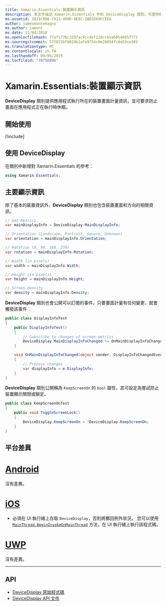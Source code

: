 ```yaml
---
title: Xamarin.Essentials:裝置顯示資訊
description: 本文件描述 Xamarin.Essentials 中的 DeviceDisplay 類別，可提供執行應用程式之裝置的畫面計量。
ms.assetid: 2821C908-C613-490D-8E8C-1BD3269FCEEA
author: jamesmontemagno
ms.author: jamont
ms.date: 11/04/2018
ms.openlocfilehash: 77af173bc3297ac9ccdef22dccbeab054895f772
ms.sourcegitcommit: 57f815bf0024b1afe9754c0e28054fc0a53ce302
ms.translationtype: MT
ms.contentlocale: zh-TW
ms.lasthandoff: 09/06/2019
ms.locfileid: "70756896"
---
```

# <a name="xamarinessentials-device-display-information"></a>Xamarin.Essentials:裝置顯示資訊

**DeviceDisplay** 類別提供應用程式執行所在的裝置畫面計量資訊，並可要求防止畫面在應用程式正在執行時休眠。

## <a name="get-started"></a>開始使用

[!include[](~/essentials/includes/get-started.md)]

## <a name="using-devicedisplay"></a>使用 DeviceDisplay

在類別中新增對 Xamarin.Essentials 的參考：

```csharp
using Xamarin.Essentials;
```

## <a name="main-display-info"></a>主要顯示資訊

除了基本的裝置資訊外，**DeviceDisplay** 類別也包含裝置畫面和方向的相關資訊。

```csharp
// Get Metrics
var mainDisplayInfo = DeviceDisplay.MainDisplayInfo;

// Orientation (Landscape, Portrait, Square, Unknown)
var orientation = mainDisplayInfo.Orientation;

// Rotation (0, 90, 180, 270)
var rotation = mainDisplayInfo.Rotation;

// Width (in pixels)
var width = mainDisplayInfo.Width;

// Height (in pixels)
var height = mainDisplayInfo.Height;

// Screen density
var density = mainDisplayInfo.Density;
```

**DeviceDisplay** 類別也會公開可以訂閱的事件，只要畫面計量有任何變更，就會觸發該事件：

```csharp
public class DisplayInfoTest
{
    public DisplayInfoTest()
    {
        // Subscribe to changes of screen metrics
        DeviceDisplay.MainDisplayInfoChanged += OnMainDisplayInfoChanged;
    }

    void OnMainDisplayInfoChanged(object sender, DisplayInfoChangedEventArgs  e)
    {
        // Process changes
        var displayInfo = e.DisplayInfo;
    }
}
```

**DeviceDisplay** 類別公開稱為 `KeepScreenOn` 的 `bool` 屬性，其可設定為嘗試防止裝置顯示關閉或鎖定。

```csharp
public class KeepScreenOnTest
{
    public void ToggleScreenLock()
    {
        DeviceDisplay.KeepScreenOn = !DeviceDisplay.KeepScreenOn;
    }
}
```

## <a name="platform-differences"></a>平台差異

# <a name="androidtabandroid"></a>[Android](#tab/android)

沒有差異。

# <a name="iostabios"></a>[iOS](#tab/ios)

- 必須在 UI 執行緒上存取 `DeviceDisplay`，否則將擲回例外狀況。 您可以使用 [`MainThread.BeginInvokeOnMainThread`](~/essentials/main-thread.md) 方法，在 UI 執行緒上執行該程式碼。

# <a name="uwptabuwp"></a>[UWP](#tab/uwp)

沒有差異。

--------------

## <a name="api"></a>API

- [DeviceDisplay 原始程式碼](https://github.com/xamarin/Essentials/tree/master/Xamarin.Essentials/DeviceDisplay)
- [DeviceDisplay API 文件](xref:Xamarin.Essentials.DeviceDisplay)
